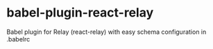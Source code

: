# babel-plugin-react-relay
Babel plugin for Relay (react-relay) with easy schema configuration in .babelrc
